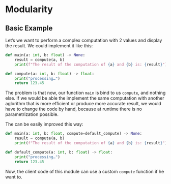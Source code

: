 # Modularity

## Basic Example

Let’s we want to perform a complex computation with 2 values and display the result.
We could implement it like this:
```python
def main(a: int, b: float) -> None:
    result = compute(a, b)
    print(f"The result of the computation of {a} and {b} is: {result}")

def compute(a: int, b: float) -> float:
    print("processing…")
    return 123.45
```

The problem is that now, our function `main` is bind to us `compute`, and nothing else.
If we would be able the implement the same computation with another aglorithm that is
more efficient or produce more accurate result, we would have to change the code by
hand, because at runtime there is no parametrization possible.

The can be easily improved this way:
```python
def main(a: int, b: float, compute=default_compute) -> None:
    result = compute(a, b)
    print(f"The result of the computation of {a} and {b} is: {result}")

def default_compute(a: int, b: float) -> float:
    print("processing…")
    return 123.45
```
Now, the client code of this module can use a custom `compute` function if he want to.